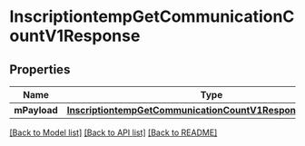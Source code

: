 # InscriptiontempGetCommunicationCountV1Response

## Properties
Name | Type | Description | Notes
------------ | ------------- | ------------- | -------------
**mPayload** | [**InscriptiontempGetCommunicationCountV1ResponseMPayload***](InscriptiontempGetCommunicationCountV1ResponseMPayload.md) |  | 

[[Back to Model list]](../README.md#documentation-for-models) [[Back to API list]](../README.md#documentation-for-api-endpoints) [[Back to README]](../README.md)


